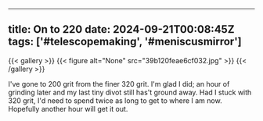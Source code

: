 
---
title: On to 220
date: 2024-09-21T00:08:45Z
tags: ['#telescopemaking', '#meniscusmirror']
---

{{< gallery >}}
{{< figure alt="None" src="39b120feae6cf032.jpg" >}}
{{< /gallery >}}

I've gone to 200 grit from the finer 320 grit. I'm glad I did; an hour of grinding later and my last tiny divot still has't ground away. Had I stuck with 320 grit, I'd need to spend twice as long to get to where I am now. Hopefully another hour will get it out.

 
